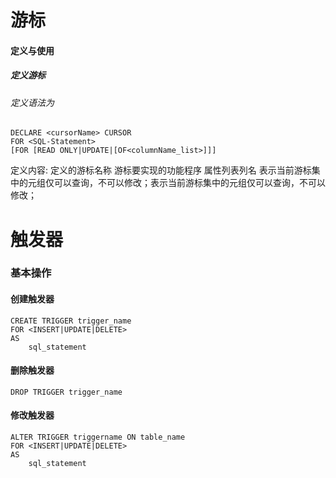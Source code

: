 # 游标
#### 定义与使用
##### 定义游标
###### 定义语法为
~~~
DECLARE <cursorName> CURSOR
FOR <SQL-Statement>
[FOR [READ ONLY|UPDATE|[OF<columnName_list>]]]
~~~
定义内容:
定义的游标名称
游标要实现的功能程序
属性列表列名
表示当前游标集中的元组仅可以查询，不可以修改；表示当前游标集中的元组仅可以查询，不可以修改；
# 触发器
### 基本操作
#### 创建触发器
~~~
CREATE TRIGGER trigger_name
FOR <INSERT|UPDATE|DELETE>
AS
	sql_statement
~~~
#### 删除触发器
~~~
DROP TRIGGER trigger_name
~~~
#### 修改触发器
~~~
ALTER TRIGGER triggername ON table_name
FOR <INSERT|UPDATE|DELETE>
AS 
	sql_statement
~~~